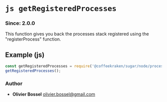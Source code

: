 


<!-- @namespace    sugar.node.process -->

# ```js getRegisteredProcesses ```
### Since: 2.0.0

This function gives you back the processes stack registered using the "registerProcess" function.



## Example (js)

```js
const getRegisteredProcesses = require('@coffeekraken/sugar/node/process/getRegisteredProcesses');
getRegisteredProcesses();
```


### Author
- **Olivier Bossel** <a href="mailto:olivier.bossel@gmail.com">olivier.bossel@gmail.com</a> 



